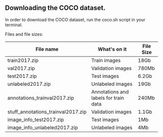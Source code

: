 ## Downloading the COCO dataset.

In order to download the COCO dataset, run the coco.sh script in your terminal.

Files and file sizes:

|File name         | What's on it | File Size |
|------------------|--------------|-----------|
|train2017.zip     |Train images  |18Gb|
|val2017.zip       |Validation images  |780Mb|
|test2017.zip      |Test images  |6.2Gb|
|unlabeled2017.zip |Unlabeled images  |19Gb|
|annotations_trainval2017.zip    |Annotations and labels for train data|240Mb|
|stuff_annotations_trainval2017.zip       |Validation images  |1.1Gb|
|image_info_test2017.zip      |Test images  |1Mb|
|image_info_unlabeled2017.zip |Unlabeled images  |4Mb|



